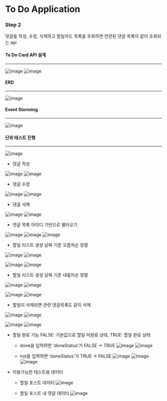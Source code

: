 # To Do Application

### Step 2

댓글을 작성, 수정, 삭제하고 할일카드 목록을 조회하면 연관된 댓글 목록이 같이 조회되는 api


#### To Do Card API 설계
***
![image](https://github.com/miso1105/toDoApplication/assets/137920347/45ad1ab0-0c4f-4051-8d10-10f29e178f10)
![image](https://github.com/miso1105/toDoApplication/assets/137920347/f90dff67-caf8-482e-a683-d56dfca7c26b)

#### ERD
***
![image](https://github.com/miso1105/toDoApplication/assets/137920347/4a5d3ff1-cdeb-473b-bbeb-97262c8f2510)

#### Event Storming
***
![image](https://github.com/miso1105/toDoApplication/assets/137920347/988fa524-c9a3-4b4d-87d9-05eed03d5a33)



#### 단위 테스트 진행
***
![image](https://github.com/miso1105/toDoApplication/assets/137920347/fc111b79-15d2-4312-92fa-4ac999b82a67)


- 댓글 작성

![image](https://github.com/miso1105/toDoApplication/assets/137920347/fabc5c57-5c26-4de5-8ca6-8c773a0d03e2)
![image](https://github.com/miso1105/toDoApplication/assets/137920347/57852ab6-0a9b-4011-86ec-7c16ad9773d2)

- 댓글 수정

![image](https://github.com/miso1105/toDoApplication/assets/137920347/1516b99a-8936-44a0-9912-bedb0d34a79b)
![image](https://github.com/miso1105/toDoApplication/assets/137920347/c96cc5ff-8fa8-4868-a677-2a59fd36bd12)

- 댓글 삭제

![image](https://github.com/miso1105/toDoApplication/assets/137920347/f960b33c-3976-4846-b4e5-0f5197a3b82c)
![image](https://github.com/miso1105/toDoApplication/assets/137920347/7f5ae5d9-05fa-4227-8b99-23172df33684)

- 댓글 목록 아이디 기반으로 불러오기

![image](https://github.com/miso1105/toDoApplication/assets/137920347/b9d480c2-203b-4573-b844-d0840dac83f4)
![image](https://github.com/miso1105/toDoApplication/assets/137920347/8f442c15-56a8-4b98-b702-efd4713e3279)
![image](https://github.com/miso1105/toDoApplication/assets/137920347/280d0c67-f593-40e3-9c62-355ec64c8cf5)


- 할일 리스트 생성 날짜 기준 오름차순 정렬

![image](https://github.com/miso1105/toDoApplication/assets/137920347/853e7d20-8c21-4a66-88fc-a2d43fa942b8)
![image](https://github.com/miso1105/toDoApplication/assets/137920347/03fd565e-ee97-4be2-bb75-fd86d904b976)

![image](https://github.com/miso1105/toDoApplication/assets/137920347/fce45a92-45de-403c-91c2-210c15e76c45)
![image](https://github.com/miso1105/toDoApplication/assets/137920347/32c81972-b47b-4721-a7bd-3ec1b0d06d6c)


- 할일 리스트 생성 날짜 기준 내림차순 정렬

![image](https://github.com/miso1105/toDoApplication/assets/137920347/9e32d2d8-723e-4605-a537-ec3573e13562)
![image](https://github.com/miso1105/toDoApplication/assets/137920347/bc03ca72-c004-4753-8ffb-1202278b8201)

![image](https://github.com/miso1105/toDoApplication/assets/137920347/a7538de5-0747-439d-85fa-77fd51e478df)
![image](https://github.com/miso1105/toDoApplication/assets/137920347/66195e15-fab9-425c-966d-f53dc9e4f09a)

- 할일이 삭제되면 관련 댓글목록도 같이 삭제

![image](https://github.com/miso1105/toDoApplication/assets/137920347/e931984b-e556-4325-9ff4-b1083a6c5bc3)
![image](https://github.com/miso1105/toDoApplication/assets/137920347/14d5eb2f-87c3-4fd0-918e-55530f019fcf)

![image](https://github.com/miso1105/toDoApplication/assets/137920347/9e3b9b38-3ff8-4abd-a803-dd7e241a8903)
![image](https://github.com/miso1105/toDoApplication/assets/137920347/7280d436-4eb8-421a-aed2-207e86a0dc98)

- 할일 완료 기능
FALSE: 기본값으로 할일 미완료 상태, TRUE: 할일 완료 상태

  - done을 입력하면 'doneStatus'가 FALSE -> TRUE
  ![image](https://github.com/miso1105/toDoApplication/assets/137920347/eeb3fcef-83ed-47ff-8669-4eda22e20b49)
  ![image](https://github.com/miso1105/toDoApplication/assets/137920347/17f4d94c-6865-451c-8a26-22920657224a)
  
  
  - not을 입력하면 'doneStatus'가 TRUE -> FALSE
  ![image](https://github.com/miso1105/toDoApplication/assets/137920347/f0906445-0999-47f3-9a7e-09107fc6ba14)
  ![image](https://github.com/miso1105/toDoApplication/assets/137920347/2870ba9e-4034-49ce-b807-a62f899017ac)
  ![image](https://github.com/miso1105/toDoApplication/assets/137920347/ef6e1fa9-23d7-4307-92a0-9ebfb1729484)

- 이용가능한 테스트용 데이터
  - 할일 포스트 데이터
  ![image](https://github.com/miso1105/toDoApplication/assets/137920347/4e90314c-6e11-4822-ab3e-fa2f7bde29e4)

  - 할일 포스트 내 댓글 데이터
![image](https://github.com/miso1105/toDoApplication/assets/137920347/3cca38c3-451a-48ff-be90-334d511d672e)



